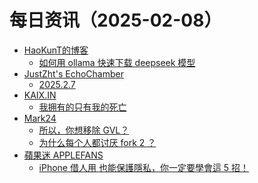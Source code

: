 ﻿# 每日资讯（2025-02-08）

- [HaoKunT的博客](https://hkvision.cn/index.xml)
  - [如何用 ollama 快速下载 deepseek 模型](https://hkvision.cn/2025/02/09/%E5%A6%82%E4%BD%95%E7%94%A8-ollama-%E5%BF%AB%E9%80%9F%E4%B8%8B%E8%BD%BD-deepseek-%E6%A8%A1%E5%9E%8B/)
- [JustZht's EchoChamber](https://www.justzht.com/rss/)
  - [2025.2.7](https://www.justzht.com/2025-2-7/)
- [KAIX.IN](https://kaix.in/feed/)
  - [我拥有的只有我的死亡](https://kaix.in/2025/0208-pheado/)
- [Mark24](https://mark24code.github.io/feed.xml)
  - [所以，你想移除 GVL？](https://mark24code.github.io/ruby/2025/02/08/%E6%89%80%E4%BB%A5-%E4%BD%A0%E6%83%B3%E7%A7%BB%E9%99%A4-GVL.html)
  - [为什么每个人都讨厌 fork 2 ？](https://mark24code.github.io/ruby/2025/02/08/%E4%B8%BA%E4%BB%80%E4%B9%88%E6%AF%8F%E4%B8%AA%E4%BA%BA%E9%83%BD%E8%AE%A8%E5%8E%8C-fork(2).html)
- [蘋果迷 APPLEFANS](https://applefans.today/feed/)
  - [iPhone 借人用 也能保護隱私，你一定要學會這 5 招！](https://applefans.today/2025-02-how-to-safely-lend-someone-else-your-iphone/)
